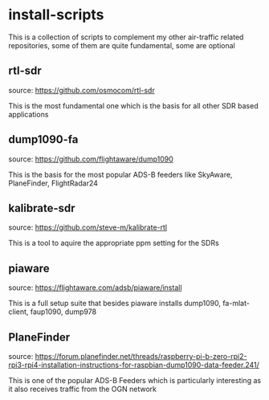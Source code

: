 # install-scripts

This is a collection of scripts to complement my other air-traffic related repositories, some of them are quite fundamental, some are optional

## rtl-sdr
source: https://github.com/osmocom/rtl-sdr

This is the most fundamental one which is the basis for all other SDR based applications

## dump1090-fa
source: https://github.com/flightaware/dump1090

This is the basis for the most popular ADS-B feeders like SkyAware, PlaneFinder, FlightRadar24

## kalibrate-sdr
source: https://github.com/steve-m/kalibrate-rtl

This is a tool to aquire the appropriate ppm setting for the SDRs

## piaware
source: https://flightaware.com/adsb/piaware/install

This is a full setup suite that besides piaware installs dump1090, fa-mlat-client, faup1090, dump978

## PlaneFinder
source: https://forum.planefinder.net/threads/raspberry-pi-b-zero-rpi2-rpi3-rpi4-installation-instructions-for-raspbian-dump1090-data-feeder.241/

This is one of the popular ADS-B Feeders which is particularly interesting as it also receives traffic from the OGN network
